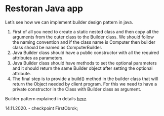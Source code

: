 
<html>
<h1>Restoran Java app</h1>

Let’s see how we can implement builder design pattern in java.
<ol>
<li>First of all you need to create a static nested class and then copy all the arguments from the outer class to the Builder class. We should follow the naming convention and if the class name is Computer then builder class should be named as ComputerBuilder.</li>
<li>Java Builder class should have a public constructor with all the required attributes as parameters.</li>
<li>Java Builder class should have methods to set the optional parameters and it should return the same Builder object after setting the optional attribute.</li>
<li>The final step is to provide a build() method in the builder class that will return the Object needed by client program. For this we need to have a private constructor in the Class with Builder class as argument.</li>
</ol>
Builder pattern explained in details <a href="https://www.journaldev.com/1425/builder-design-pattern-in-java" target="_blank">here</a>.
</html>


14.11.2020. - checkpoint FirstObrok;
